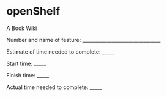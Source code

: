 # openShelf
A Book Wiki

Number and name of feature: ________________________________

Estimate of time needed to complete: _____

Start time: _____

Finish time: _____

Actual time needed to complete: _____